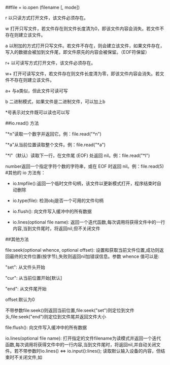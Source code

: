##file = io.open (filename [, mode])

r    以只读方式打开文件，该文件必须存在。

w    打开只写文件，若文件存在则文件长度清为0，即该文件内容会消失。若文件不存在则建立该文件。

a    以附加的方式打开只写文件。若文件不存在，则会建立该文件，如果文件存在，写入的数据会被加到文件尾，即文件原先的内容会被保留。（EOF符保留）

r+    以可读写方式打开文件，该文件必须存在。

w+    打开可读写文件，若文件存在则文件长度清为零，即该文件内容会消失。若文件不存在则建立该文件。

a+    与a类似，但此文件可读可写

b    二进制模式，如果文件是二进制文件，可以加上b

*号表示对文件既可以读也可以写

##io.read() 方法

"*n"读取一个数字并返回它。例：file.read("*n")

"*a"从当前位置读取整个文件。例：file.read("*a")

"*l"（默认）读取下一行，在文件尾 (EOF) 处返回 nil。例：file.read("*l")

number返回一个指定字符个数的字符串，或在 EOF 时返回 nil。例：file.read(5)
#其他的 io 方法有：

* io.tmpfile():返回一个临时文件句柄，该文件以更新模式打开，程序结束时自动删除

* io.type(file): 检测obj是否一个可用的文件句柄

* io.flush(): 向文件写入缓冲中的所有数据

* io.lines(optional file name): 返回一个迭代函数,每次调用将获得文件中的一行内容,当到文件尾时，将返回nil,但不关闭文件

##其他方法


file:seek(optional whence, optional offset): 设置和获取当前文件位置,成功则返回最终的文件位置(按字节),失败则返回nil加错误信息。参数 whence 值可以是:

"set": 从文件头开始

"cur": 从当前位置开始[默认]

"end": 从文件尾开始

offset:默认为0

不带参数file:seek()则返回当前位置,file:seek("set")则定位到文件头,file:seek("end")则定位到文件尾并返回文件大小

file:flush(): 向文件写入缓冲中的所有数据

io.lines(optional file name): 打开指定的文件filename为读模式并返回一个迭代函数,每次调用将获得文件中的一行内容,当到文件尾时，将返回nil,并自动关闭文件。若不带参数时io.lines() <=> io.input():lines(); 读取默认输入设备的内容，但结束时不关闭文件,如




